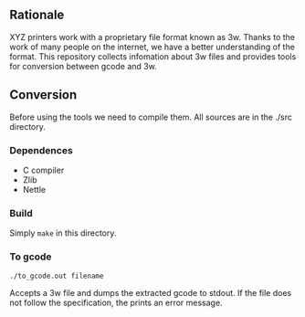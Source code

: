 ## Rationale
XYZ printers work with a proprietary file format known as 3w. Thanks to the work of many people on the internet, we have a better understanding of the format.
This repository collects infomation about 3w files and provides tools for conversion between gcode and 3w.

## Conversion
Before using the tools we need to compile them. All sources are in the ./src directory.

### Dependences

  * C compiler
  * Zlib
  * Nettle

### Build
Simply `make` in this directory.

### To gcode
  `./to_gcode.out filename`

Accepts a 3w file and dumps the extracted gcode to stdout. If the file does not follow the specification, the prints an error message.
